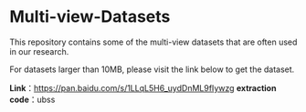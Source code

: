 # Multi-view-Datasets
This repository contains some of the multi-view datasets that are often used in our research.


For datasets larger than 10MB, please visit the link below to get the dataset.

**Link**：https://pan.baidu.com/s/1LLqL5H6_uydDnML9fIywzg 
**extraction code**：ubss

